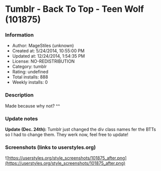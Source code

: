 # Tumblr - Back To Top - Teen Wolf (101875)

### Information
- Author: MageStiles (unknown)
- Created at: 5/24/2014, 10:55:00 PM
- Updated at: 12/24/2014, 1:54:35 PM
- License: NO-REDISTRIBUTION
- Category: tumblr
- Rating: undefined
- Total installs: 888
- Weekly installs: 0


### Description
Made because why not? ^^

### Update notes
<b>Update (Dec. 24th):</b> Tumblr just changed the div class names fer the BTTs so I had to change them. They werk now, feel free to update!

### Screenshots (links to userstyles.org)
![https://userstyles.org/style_screenshots/101875_after.png](https://userstyles.org/style_screenshots/101875_after.png)



